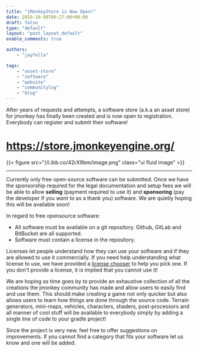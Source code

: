```yaml
---
title: "jMonkeyStore is Now Open!"
date: 2019-10-08T06:27:00+00:00
draft: false
type: "default"
layout: "post_layout_default"
enable_comments: true

authors:
    - "jayfella"

tags:
    - "asset-store"
    - "software"
    - "website"
    - "communitylog"
    - "blog"
---
```


After years of requests and attempts, a software store (a.k.a an asset store) for jmonkey has finally been created and is now open to registration. Everybody can register and submit their software!

https://store.jmonkeyengine.org/
===

{{< figure src="//i.ibb.co/42rX9bm/image.png" class="ui fluid image" >}}

---

Currently only free open-source software can be submitted. Once we have the sponsorship required for the legal documentation and setup fees we will be able to allow **selling** (payment required to use it) and **sponsoring** (pay the developer if you *want to* as a thank you)  software. We are quietly hoping this will be available soon!

In regard to free opensource software:

- All software must be available on a git repository. Github, GitLab and BitBucket are all supported.
- Software must contain a license in the repository.

Licenses let people understand how they can use your software and if they are allowed to use it commercially. If you need help understanding what license to use, we have provided a [license chooser](https://store.jmonkeyengine.org/legal/license/opensource/) to help you pick one. If you don't provide a license, it is implied that you cannot use it!

We are hoping as time goes by to provide an exhaustive collection of all the creations the jmonkey community has made and allow users to easily find and use them. This should make creating a game not only quicker but also allows users to learn how things are done through the source code. Terrain generators, mini-maps, vehicles, characters, shaders, post-processors and all manner of cool stuff will be available to everybody simply by adding a single line of code to your gradle project!

Since the project is very new, feel free to offer suggestions on improvements. If you cannot find a category that fits your software let us know and one will be added.
